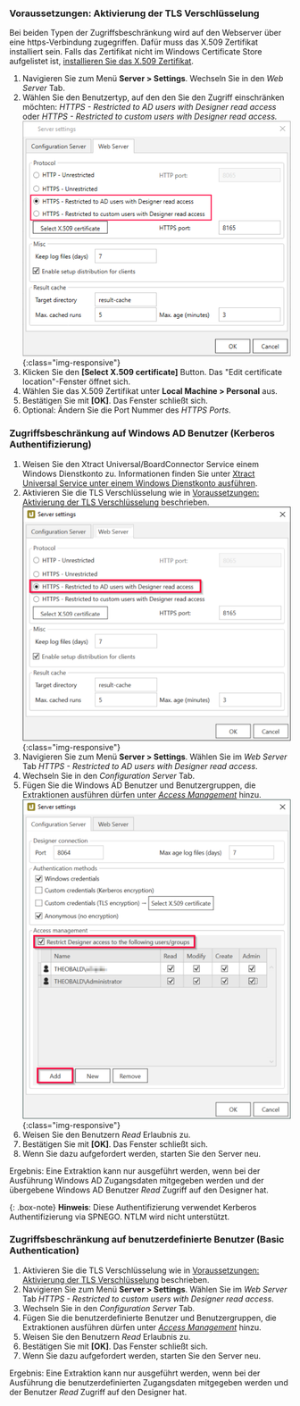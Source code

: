 

### Voraussetzungen: Aktivierung der TLS Verschlüsselung

Bei beiden Typen der Zugriffsbeschränkung wird auf den Webserver über eine https-Verbindung zugegriffen. Dafür muss das X.509 Zertifikat installiert sein.
Falls das Zertifikat nicht im Windows Certificate Store aufgelistet ist, [installieren Sie das X.509 Zertifikat](./x.509-zertifikat-installieren#x509-zertifikat-erstellen).

1. Navigieren Sie zum Menü **Server > Settings**. Wechseln Sie in den *Web Server* Tab.
2. Wählen Sie den Benutzertyp, auf den den Sie den Zugriff einschränken möchten: *HTTPS - Restricted to AD users with Designer read access* oder *HTTPS - Restricted to custom users with Designer read access.*
![webserver settings](/img/content/xu/server-settings-security.png){:class="img-responsive"}
3. Klicken Sie den **[Select X.509 certificate]** Button. Das "Edit certificate location"-Fenster öffnet sich.
4. Wählen Sie das X.509 Zertifikat unter **Local Machine > Personal** aus.
5. Bestätigen Sie mit **[OK]**. Das Fenster schließt sich.
6. Optional: Ändern Sie die Port Nummer des *HTTPS Ports*.


### Zugriffsbeschränkung auf Windows AD Benutzer (Kerberos Authentifizierung) 

1. Weisen Sie den Xtract Universal/BoardConnector Service einem Windows Dienstkonto zu. Informationen finden Sie unter [Xtract Universal Service unter einem Windows Dienstkonto ausführen](./serversicherheit#einen-dienst-unter-einem-windows-dienstkonto-ausführen).
2. Aktivieren Sie die TLS Verschlüsselung wie in [Voraussetzungen: Aktivierung der TLS Verschlüsselung](./serversicherheit#voraussetzungen-aktivierung-der-tls-verschlüsselung) beschrieben.<br>
![WebServerSettings_https](/img/content/server-settings-sso-certificate.png){:class="img-responsive"}
3. Navigieren Sie zum Menü **Server > Settings**. Wählen Sie im *Web Server* Tab *HTTPS - Restricted to AD users with Designer read access*.
4. Wechseln Sie in den *Configuration Server* Tab.
5. Fügen Sie die Windows AD Benutzer und Benutzergruppen, die Extraktionen ausführen dürfen unter [*Access Management*](./benutzerverwaltung#zugriffssteuerung-auf-serverebene--server-settings) hinzu. <br>
![ConfigurationServerSettings_](/img/content/server-settings-sso-certificate-users.png){:class="img-responsive"}
6. Weisen Sie den Benutzern *Read* Erlaubnis zu.
7. Bestätigen Sie mit **[OK]**. Das Fenster schließt sich.
8. Wenn Sie dazu aufgefordert werden, starten Sie den Server neu.

Ergebnis: Eine Extraktion kann nur ausgeführt werden, wenn bei der Ausführung Windows AD Zugangsdaten mitgegeben werden und der übergebene Windows AD Benutzer *Read* Zugriff auf den Designer hat.

{: .box-note}
**Hinweis**: Diese Authentifizierung verwendet Kerberos Authentifizierung via SPNEGO. NTLM wird nicht unterstützt.



### Zugriffsbeschränkung auf benutzerdefinierte Benutzer (Basic Authentication)

1. Aktivieren Sie die TLS Verschlüsselung wie in [Voraussetzungen: Aktivierung der TLS Verschlüsselung](./serversicherheit#voraussetzungen-aktivierung-der-tls-verschlüsselung) beschrieben.
2. Navigieren Sie zum Menü **Server > Settings**. Wählen Sie im *Web Server* Tab *HTTPS - Restricted to custom users with Designer read access*.
2. Wechseln Sie in den *Configuration Server* Tab.
3. Fügen Sie die benutzerdefinierte Benutzer und Benutzergruppen, die Extraktionen ausführen dürfen unter [*Access Management*](./benutzerverwaltung#zugriffssteuerung-auf-serverebene--server-settings) hinzu. 
4. Weisen Sie den Benutzern *Read* Erlaubnis zu.
5. Bestätigen Sie mit **[OK]**. Das Fenster schließt sich.
6. Wenn Sie dazu aufgefordert werden, starten Sie den Server neu.

Ergebnis: Eine Extraktion kann nur ausgeführt werden, wenn bei der Ausführung die benutzerdefinierten Zugangsdaten mitgegeben werden und der Benutzer *Read* Zugriff auf den Designer hat.
